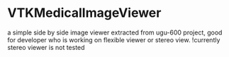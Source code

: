 # VTKMedicalImageViewer

a simple side by side image viewer extracted from ugu-600 project,
good for developer who is working on flexible viewer or stereo view.
!currently stereo viewer is not tested

